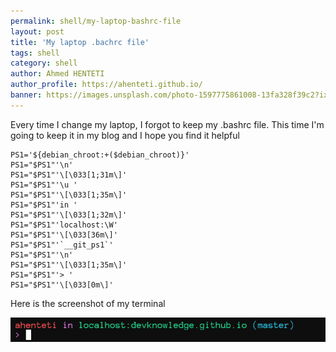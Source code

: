 ```yaml
---
permalink: shell/my-laptop-bashrc-file
layout: post
title: 'My laptop .bachrc file'
tags: shell
category: shell
author: Ahmed HENTETI
author_profile: https://ahenteti.github.io/
banner: https://images.unsplash.com/photo-1597775861008-13fa328f39c2?ixlib=rb-1.2.1&ixid=eyJhcHBfaWQiOjEyMDd9&auto=format&fit=crop&w=1166&q=80
---
```


Every time I change my laptop, I forgot to keep my .bashrc file. This time I'm going to keep it in my blog and I hope you find it helpful

```shell
PS1='${debian_chroot:+($debian_chroot)}'
PS1="$PS1"'\n'
PS1="$PS1"'\[\033[1;31m\]'
PS1="$PS1"'\u '
PS1="$PS1"'\[\033[1;35m\]'
PS1="$PS1"'in '
PS1="$PS1"'\[\033[1;32m\]'
PS1="$PS1"'localhost:\W'
PS1="$PS1"'\[\033[36m\]'
PS1="$PS1"'`__git_ps1`'
PS1="$PS1"'\n'
PS1="$PS1"'\[\033[1;35m\]'
PS1="$PS1"'> '
PS1="$PS1"'\[\033[0m\]'
```

Here is the screenshot of my terminal

![terminal output](/assets/my-laptop-bashrc-file__terminal-screenshot.png)
